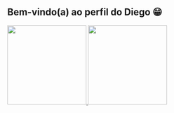 ## Bem-vindo(a) ao perfil do Diego 😁

 <div>
   <a href="https://github.com/Diego-Sabatini">
   <img height="180em" src="https://github-readme-stats.vercel.app/api?username=Diego-Sabatini&show_icons=true&theme=dracula&include_all_commits=true&count_private=true"/>
   <img height="180em" src="https://github-readme-stats.vercel.app/api/top-langs/?username=Diego-Sabatini&layout=compact&langs_count=6&theme=draculat"/>
</div>
    
